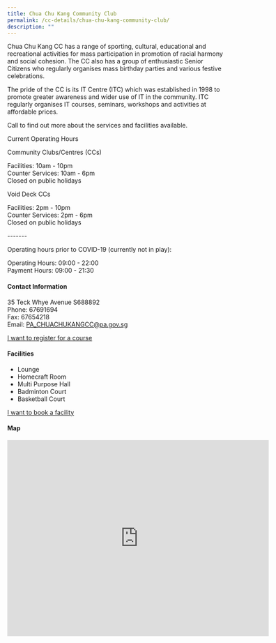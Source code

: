 ```yaml
---
title: Chua Chu Kang Community Club
permalink: /cc-details/chua-chu-kang-community-club/
description: ""
---
```

Chua Chu Kang CC has a range of sporting, cultural, educational and recreational activities for mass participation in promotion of racial harmony and social cohesion. The CC also has a group of enthusiastic Senior Citizens who regularly organises mass birthday parties and various festive celebrations.

The pride of the CC is its IT Centre (ITC) which was established in 1998 to promote greater awareness and wider use of IT in the community. ITC regularly organises IT courses, seminars, workshops and activities at affordable prices.

Call to find out more about the services and facilities available.

Current Operating Hours  
  
Community Clubs/Centres (CCs)  
  
Facilities: 10am - 10pm  
Counter Services: 10am - 6pm  
Closed on public holidays  
  
Void Deck CCs  
  
Facilities: 2pm - 10pm  
Counter Services: 2pm - 6pm  
Closed on public holidays  
  
\-------  
  
Operating hours prior to COVID-19 (currently not in play):

Operating Hours: 09:00 - 22:00  
Payment Hours: 09:00 - 21:30

#### Contact Information

35 Teck Whye Avenue S688892  
Phone: 67691694  
Fax: 67654218  
Email: [PA\_CHUACHUKANGCC@pa.gov.sg](mailto:PA_CHUACHUKANGCC@pa.gov.sg)  

[I want to register for a course](https://www.onepa.gov.sg/)

#### Facilities

*   Lounge
*   Homecraft Room
*   Multi Purpose Hall
*   Badminton Court
*   Basketball Court

[I want to book a facility](https://www.onepa.gov.sg/)

#### Map
<iframe src="https://www.google.com/maps/embed?pb=!1m18!1m12!1m3!1d3988.659199501228!2d103.74779412695312!3d1.3811344000000003!2m3!1f0!2f0!3f0!3m2!1i1024!2i768!4f13.1!3m3!1m2!1s0x31da11c07edc8925%3A0x18f020633c164d54!2sChua%20Chu%20Kang%20Community%20Club!5e0!3m2!1sen!2ssg!4v1662010289739!5m2!1sen!2ssg" width="600" height="450" style="border:0;" allowfullscreen ="" loading="lazy"></iframe>